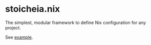 # stoicheia.nix

The simplest, modular framework to define Nix configuration for any project.

See [example](./example).
